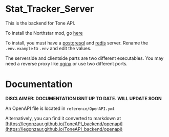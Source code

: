 # Stat_Tracker_Server

This is the backend for Tone API.

To install the Northstar mod, go [here](https://github.com/Legonzaur/ToneAPI_servermod)

To install, you must have a [postgresql](https://www.postgresql.org/) and [redis](https://redis.io/) server. Rename the `.env.example` to `.env` and edit the values.

The serverside and clientside parts are two different executables. You may need a reverse proxy like [nginx](https://www.nginx.com/) or use two different ports.

# Documentation
**DISCLAIMER: DOCUMENTATION ISNT UP TO DATE. WILL UPDATE SOON**

An OpenAPI file is located in `reference/OpenAPI.yml`

Alternatively, you can find it converted to markdown at [https://legonzaur.github.io/ToneAPI_backend/openapi](https://legonzaur.github.io/ToneAPI_backend/openapi)
